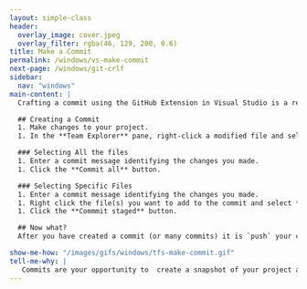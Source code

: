 ```yaml
---
layout: simple-class
header:
  overlay_image: cover.jpeg
  overlay_filter: rgba(46, 129, 200, 0.6)
title: Make a Commit
permalink: /windows/vs-make-commit
next-page: /windows/git-crlf
sidebar:
  nav: "windows"
main-content: |
  Crafting a commit using the GitHub Extension in Visual Studio is a relatively straightforward process.

  ## Creating a Commit
  1. Make changes to your project.
  1. In the **Team Explorer** pane, right-click a modified file and select **Commit**.

  ### Selecting All the files
  1. Enter a commit message identifying the changes you made.
  1. Click the **Commit all** button.

  ### Selecting Specific Files
  1. Enter a commit message identifying the changes you made.
  1. Right click the file(s) you want to add to the commit and select **Stage**.
  1. Click the **Commmit staged** button.

  ## Now what?
  After you have created a commit (or many commits) it is `push` your changes to your remote repository and potentially share it with other collaborators on your project.

show-me-how: "/images/gifs/windows/tfs-make-commit.gif"
tell-me-why: |
   Commits are your opportunity to  create a snapshot of your project at a given period in time. After creating a commit (or commits) you should `push` your changes to your remote repository so that other collaborators have access to the latest changes you have made to the project. Additionally, even if you are working on a project without other collaborators, `push`ing your changes to your remote repository acts as a backup and prevents you from losing changes should your local machine encounter issues.
---
```

